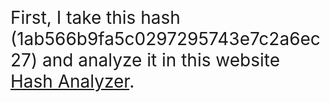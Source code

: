 <span style="font-size:28px;">First, I take this hash (1ab566b9fa5c0297295743e7c2a6ec27) and analyze it in this website <a href="https://www.tunnelsup.com/hash-analyzer/" style="font-size:28px;">Hash Analyzer</a>.</span>
